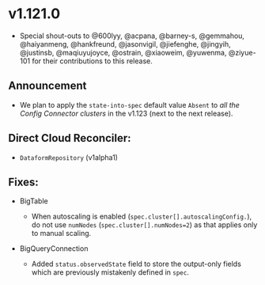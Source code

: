 # v1.121.0

* Special shout-outs to @600lyy, @acpana, @barney-s, @gemmahou, @haiyanmeng, @hankfreund, @jasonvigil, @jiefenghe, @jingyih, @justinsb, @maqiuyujoyce, @ostrain, @xiaoweim, @yuwenma, @ziyue-101 for their contributions to this release.

## Announcement 

* We plan to apply the `state-into-spec` default value  `Absent` to  *all the Config Connector clusters* in the  v1.123 (next to the next release).

## Direct Cloud Reconciler:

* `DataformRepository` (v1alpha1)

## Fixes:

* BigTable
  * When autoscaling is enabled (`spec.cluster[].autoscalingConfig.`), do not use `numNodes` (`spec.cluster[].numNodes=2`) as that applies only to manual scaling.

* BigQueryConnection
  * Added `status.observedState` field to store the output-only fields which are previously mistakenly defined in `spec`.
